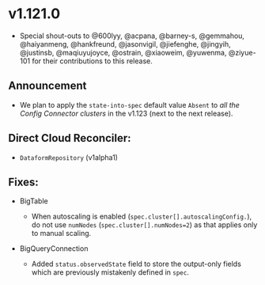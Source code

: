 # v1.121.0

* Special shout-outs to @600lyy, @acpana, @barney-s, @gemmahou, @haiyanmeng, @hankfreund, @jasonvigil, @jiefenghe, @jingyih, @justinsb, @maqiuyujoyce, @ostrain, @xiaoweim, @yuwenma, @ziyue-101 for their contributions to this release.

## Announcement 

* We plan to apply the `state-into-spec` default value  `Absent` to  *all the Config Connector clusters* in the  v1.123 (next to the next release).

## Direct Cloud Reconciler:

* `DataformRepository` (v1alpha1)

## Fixes:

* BigTable
  * When autoscaling is enabled (`spec.cluster[].autoscalingConfig.`), do not use `numNodes` (`spec.cluster[].numNodes=2`) as that applies only to manual scaling.

* BigQueryConnection
  * Added `status.observedState` field to store the output-only fields which are previously mistakenly defined in `spec`.
